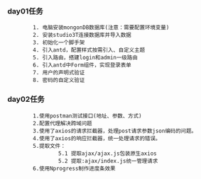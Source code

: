 ### day01任务
			1. 电脑安装mongonDB数据库(注意：需要配置环境变量)
			2. 安装studio3T连接数据库并导入数据
			3. 初始化一个脚手架
			4. 引入antd，配置样式按需引入、自定义主题
			5. 引入路由，搭建login和admin一级路由
			6. 引入antd中Form组件，实现登录表单
			7. 用户的声明式验证
			8. 密码的自定义验证

### day02任务
			1.使用postman测试接口(地址、参数、方式)
			2.配置代理解决跨域问题
			3.使用了axios的请求拦截器，处理post请求参数json编码的问题。
			4.使用了axios的响应拦截器，统一处理请求的错误。
			5.提取文件：
					5.1 提取ajax/ajax.js包装原生axios
					5.2 提取:ajax/index.js统一管理请求
			6.使用Nprogress制作进度条效果

